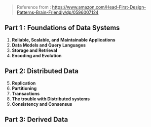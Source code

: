 
> Reference from : https://www.amazon.com/Head-First-Design-Patterns-Brain-Friendly/dp/0596007124

## Part 1 : Foundations of Data Systems
1. **Reliable, Scalable, and Maintainable Applications**
2. **Data Models and Query Languages**
3. **Storage and Retrieval**
4. **Encoding and Evolution**
## Part 2: Distributed Data
5. **Replication**
6. **Partitioning**
7. **Transactions**
8. **The trouble with Distributed systems**
9. **Consistency and Consensus** 
## Part 3: Derived Data

<!--stackedit_data:
eyJoaXN0b3J5IjpbMTkyODI5MzU1Ml19
-->
